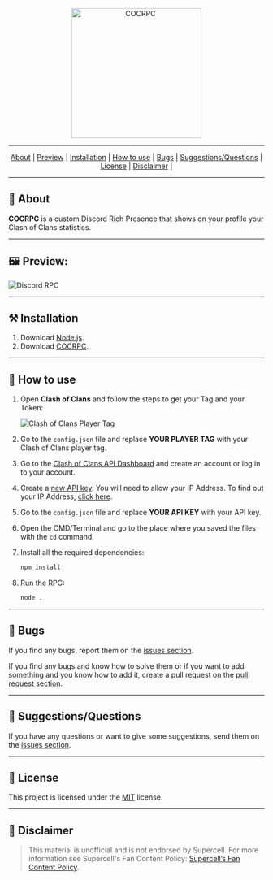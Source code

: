 <p align="center">
	<a target="_blank" href="https://github.com/noowz/COCRPC" title="COCRPC">
		<img src="https://i.imgur.com/CBJXt2K.png" width="256" alt="COCRPC" draggable="false">
	</a>
</p>

---

<p align="center">
	<a href="#-about">About</a> |
  	<a href="#%EF%B8%8F-preview">Preview</a> |
  	<a href="#%EF%B8%8F-installation">Installation</a> |
  	<a href="#-how-to-use">How to use</a> |
  	<a href="#-bugs">Bugs</a> |
	<a href="#-suggestionsquestions">Suggestions/Questions</a> |
	<a href="#-license">License</a> |
	<a href="#-disclaimer">Disclaimer</a> |
</p>

---

## **📙 About**

**COCRPC** is a custom Discord Rich Presence that shows on your profile your Clash of Clans statistics.

---

## **🖼️ Preview:**

![Discord RPC](https://i.imgur.com/Xt2NRs9.png)

---

## **⚒️ Installation**

1. Download [Node.js](https://nodejs.org/en/download).
2. Download [COCRPC](https://github.com/noowz/COCRPC/archive/refs/heads/main.zip).

---

## **🚀 How to use**

1. Open **Clash of Clans** and follow the steps to get your Tag and your Token:

   ![Clash of Clans Player Tag](https://i.imgur.com/wqbWCPW.gif)

2. Go to the `config.json` file and replace **YOUR PLAYER TAG** with your Clash of Clans player tag.
3. Go to the [Clash of Clans API Dashboard](https://developer.clashofclans.com) and create an account or log in to your account.
4. Create a [new API key](https://developer.clashofclans.com/#/new-key). You will need to allow your IP Address. To find out your IP Address, [click here](https://nordvpn.com/what-is-my-ip).
5. Go to the `config.json` file and replace **YOUR API KEY** with your API key.
6. Open the CMD/Terminal and go to the place where you saved the files with the `cd` command.
7. Install all the required dependencies:

   ```cmd
   npm install
   ```

8. Run the RPC:

   ```cmd
   node .
   ```

---

## 🐛 **Bugs**

If you find any bugs, report them on the [issues section](https://github.com/noowz/COCRPC/issues).

If you find any bugs and know how to solve them or if you want to add something and you know how to add it, create a pull request on the [pull request section](https://github.com/noowz/COCRPC/pulls).

---

## 💁 **Suggestions/Questions**

If you have any questions or want to give some suggestions, send them on the [issues section](https://github.com/noowz/COCRPC/issues).

---

## 📝 **License**

This project is licensed under the [MIT](./LICENSE) license.

---

## 📌 **Disclaimer**

> This material is unofficial and is not endorsed by Supercell. For more information see Supercell's Fan Content Policy: [Supercell’s Fan Content Policy](https://supercell.com/en/fan-content-policy).
